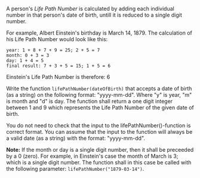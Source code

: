 A person's _Life Path Number_ is calculated by adding each individual number in that person's date of birth, untill it is reduced to a single digit number.

For example, Albert Einstein's birthday is March 14, 1879. The calculation of his Life Path Number would look like this:

````
year: 1 + 8 + 7 + 9 = 25; 2 + 5 = 7
month: 0 + 3 = 3
day: 1 + 4 = 5
final result: 7 + 3 + 5 = 15; 1 + 5 = 6
````

Einstein's Life Path Number is therefore: 6

Write the function `lifePathNumber(dateOfBirth)` that accepts a date of birth (as a string) on the following format: "yyyy-mm-dd". Where "y" is year, "m" is month and "d" is day. The function shall return a one digit integer between 1 and 9 which represents the Life Path Number of the given date of birth.

You do not need to check that the input to the lifePathNumber()-function is correct format. You can assume that the input to the function will always be a valid date (as a string) with the format: "yyyy-mm-dd".

**Note:** If the month or day is a single digit number, then it shall be preceeded by a 0 (zero). For example, in Einstein's case the month of March is 3; which is a single digit number. The function shall in this case be called with the following parameter: `lifePathNumber("1879-03-14")`.